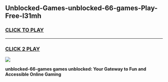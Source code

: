 
## Unblocked-Games-unblocked-66-games-Play-Free-l31mh
<h3>
<a href="https://premium76.site?title=unblocked-66-games&ref=18A">CLICK TO PLAY</a></h3>
<hr>

<h3>
<a href="https://premium76.site?title=unblocked-66-games&ref=18A">CLICK 2 PLAY</a>
  
</h3>

<a href="https://premium76.site?title=unblocked-66-games&ref=18A"><img src="https://clearcache.store/games.png"></a>


**unblocked-66-games games unblocked: Your Gateway to Fun and Accessible Online Gaming**
